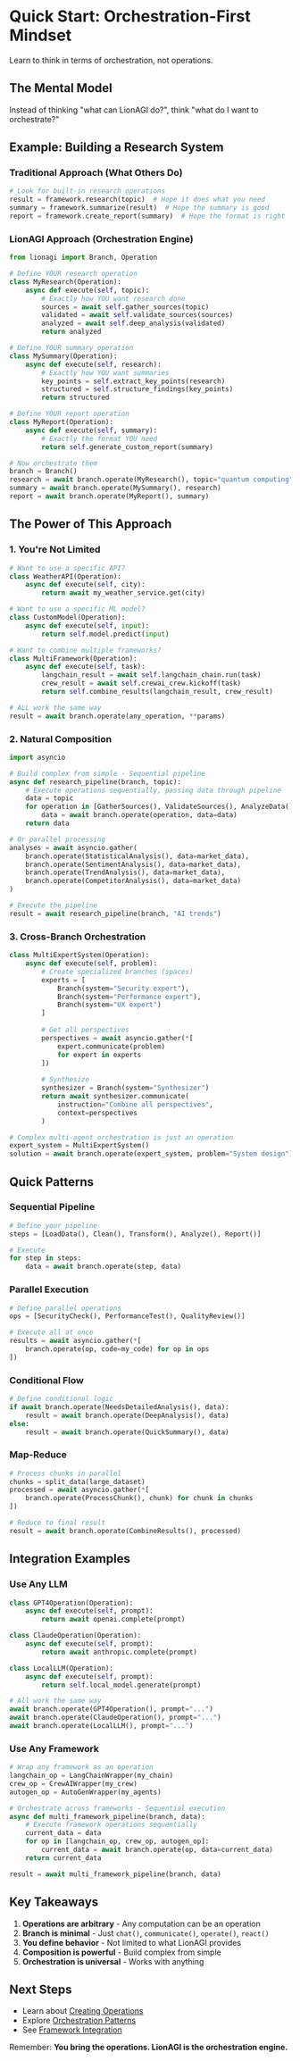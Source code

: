 # Quick Start: Orchestration-First Mindset

Learn to think in terms of orchestration, not operations.

## The Mental Model

Instead of thinking "what can LionAGI do?", think "what do I want to orchestrate?"

## Example: Building a Research System

### Traditional Approach (What Others Do)
```python
# Look for built-in research operations
result = framework.research(topic)  # Hope it does what you need
summary = framework.summarize(result)  # Hope the summary is good
report = framework.create_report(summary)  # Hope the format is right
```

### LionAGI Approach (Orchestration Engine)
```python
from lionagi import Branch, Operation

# Define YOUR research operation
class MyResearch(Operation):
    async def execute(self, topic):
        # Exactly how YOU want research done
        sources = await self.gather_sources(topic)
        validated = await self.validate_sources(sources)
        analyzed = await self.deep_analysis(validated)
        return analyzed

# Define YOUR summary operation  
class MySummary(Operation):
    async def execute(self, research):
        # Exactly how YOU want summaries
        key_points = self.extract_key_points(research)
        structured = self.structure_findings(key_points)
        return structured

# Define YOUR report operation
class MyReport(Operation):
    async def execute(self, summary):
        # Exactly the format YOU need
        return self.generate_custom_report(summary)

# Now orchestrate them
branch = Branch()
research = await branch.operate(MyResearch(), topic="quantum computing")
summary = await branch.operate(MySummary(), research)
report = await branch.operate(MyReport(), summary)
```

## The Power of This Approach

### 1. You're Not Limited
```python
# Want to use a specific API?
class WeatherAPI(Operation):
    async def execute(self, city):
        return await my_weather_service.get(city)

# Want to use a specific ML model?
class CustomModel(Operation):
    async def execute(self, input):
        return self.model.predict(input)

# Want to combine multiple frameworks?
class MultiFramework(Operation):
    async def execute(self, task):
        langchain_result = await self.langchain_chain.run(task)
        crew_result = await self.crewai_crew.kickoff(task)
        return self.combine_results(langchain_result, crew_result)

# ALL work the same way
result = await branch.operate(any_operation, **params)
```

### 2. Natural Composition
```python
import asyncio

# Build complex from simple - Sequential pipeline
async def research_pipeline(branch, topic):
    # Execute operations sequentially, passing data through pipeline
    data = topic
    for operation in [GatherSources(), ValidateSources(), AnalyzeData(), GenerateInsights(), CreateReport()]:
        data = await branch.operate(operation, data=data)
    return data

# Or parallel processing
analyses = await asyncio.gather(
    branch.operate(StatisticalAnalysis(), data=market_data),
    branch.operate(SentimentAnalysis(), data=market_data),
    branch.operate(TrendAnalysis(), data=market_data),
    branch.operate(CompetitorAnalysis(), data=market_data)
)

# Execute the pipeline
result = await research_pipeline(branch, "AI trends")
```

### 3. Cross-Branch Orchestration
```python
class MultiExpertSystem(Operation):
    async def execute(self, problem):
        # Create specialized branches (spaces)
        experts = [
            Branch(system="Security expert"),
            Branch(system="Performance expert"),
            Branch(system="UX expert")
        ]
        
        # Get all perspectives
        perspectives = await asyncio.gather(*[
            expert.communicate(problem) 
            for expert in experts
        ])
        
        # Synthesize
        synthesizer = Branch(system="Synthesizer")
        return await synthesizer.communicate(
            instruction="Combine all perspectives",
            context=perspectives
        )

# Complex multi-agent orchestration is just an operation
expert_system = MultiExpertSystem()
solution = await branch.operate(expert_system, problem="System design")
```

## Quick Patterns

### Sequential Pipeline
```python
# Define your pipeline
steps = [LoadData(), Clean(), Transform(), Analyze(), Report()]

# Execute
for step in steps:
    data = await branch.operate(step, data)
```

### Parallel Execution
```python
# Define parallel operations
ops = [SecurityCheck(), PerformanceTest(), QualityReview()]

# Execute all at once
results = await asyncio.gather(*[
    branch.operate(op, code=my_code) for op in ops
])
```

### Conditional Flow
```python
# Define conditional logic
if await branch.operate(NeedsDetailedAnalysis(), data):
    result = await branch.operate(DeepAnalysis(), data)
else:
    result = await branch.operate(QuickSummary(), data)
```

### Map-Reduce
```python
# Process chunks in parallel
chunks = split_data(large_dataset)
processed = await asyncio.gather(*[
    branch.operate(ProcessChunk(), chunk) for chunk in chunks
])

# Reduce to final result
result = await branch.operate(CombineResults(), processed)
```

## Integration Examples

### Use Any LLM
```python
class GPT4Operation(Operation):
    async def execute(self, prompt):
        return await openai.complete(prompt)

class ClaudeOperation(Operation):
    async def execute(self, prompt):
        return await anthropic.complete(prompt)

class LocalLLM(Operation):
    async def execute(self, prompt):
        return self.local_model.generate(prompt)

# All work the same way
await branch.operate(GPT4Operation(), prompt="...")
await branch.operate(ClaudeOperation(), prompt="...")
await branch.operate(LocalLLM(), prompt="...")
```

### Use Any Framework
```python
# Wrap any framework as an operation
langchain_op = LangChainWrapper(my_chain)
crew_op = CrewAIWrapper(my_crew)
autogen_op = AutoGenWrapper(my_agents)

# Orchestrate across frameworks - Sequential execution
async def multi_framework_pipeline(branch, data):
    # Execute framework operations sequentially
    current_data = data
    for op in [langchain_op, crew_op, autogen_op]:
        current_data = await branch.operate(op, data=current_data)
    return current_data

result = await multi_framework_pipeline(branch, data)
```

## Key Takeaways

1. **Operations are arbitrary** - Any computation can be an operation
2. **Branch is minimal** - Just `chat()`, `communicate()`, `operate()`, `react()`
3. **You define behavior** - Not limited to what LionAGI provides
4. **Composition is powerful** - Build complex from simple
5. **Orchestration is universal** - Works with anything

## Next Steps

- Learn about [Creating Operations](../core-concepts/operations.md)
- Explore [Orchestration Patterns](../patterns/index.md)
- See [Framework Integration](../integrations/index.md)

Remember: **You bring the operations. LionAGI is the orchestration engine.**
